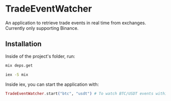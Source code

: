 # TradeEventWatcher

An application to retrieve trade events in real time from exchanges. Currently only supporting Binance.

## Installation

Inside of the  project's folder, run:

```sh
mix deps.get
```

```sh
iex -S mix
```

Inside iex, you can start the application with:

```elixir
TradeEventWatcher.start("btc", "usdt") # To watch BTC/USDT events within Binance.
```
